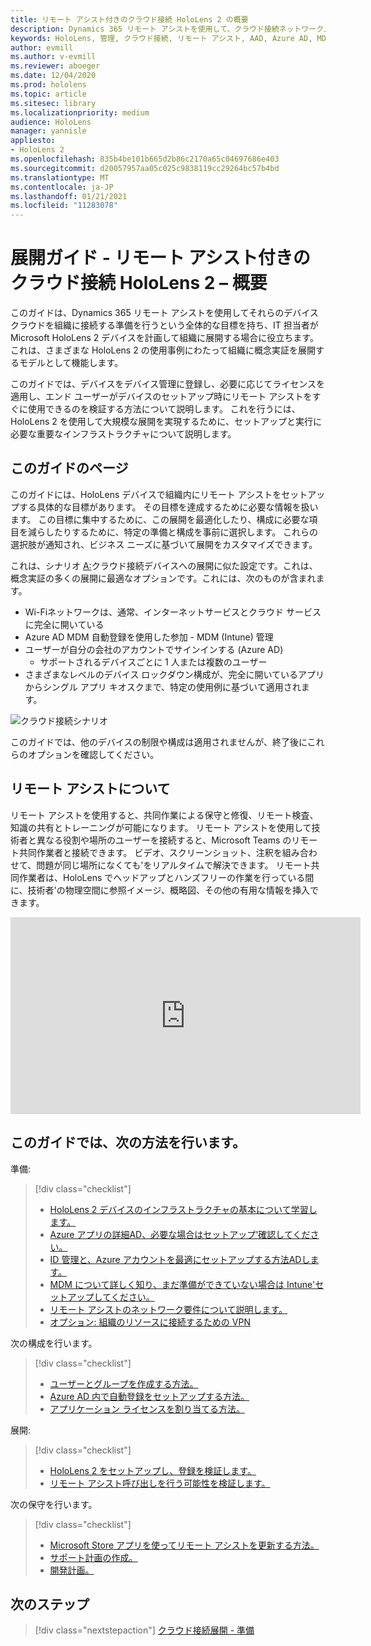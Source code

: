 ```yaml
---
title: リモート アシスト付きのクラウド接続 HoloLens 2 の概要
description: Dynamics 365 リモート アシストを使用して、クラウド接続ネットワーク上で HoloLens 2 デバイスを登録する方法について学習します。
keywords: HoloLens, 管理, クラウド接続, リモート アシスト, AAD, Azure AD, MDM, モバイル デバイス管理
author: evmill
ms.author: v-evmill
ms.reviewer: aboeger
ms.date: 12/04/2020
ms.prod: hololens
ms.topic: article
ms.sitesec: library
ms.localizationpriority: medium
audience: HoloLens
manager: yannisle
appliesto:
- HoloLens 2
ms.openlocfilehash: 835b4be101b665d2b86c2170a65c04697686e403
ms.sourcegitcommit: d20057957aa05c025c9838119cc29264bc57b4bd
ms.translationtype: MT
ms.contentlocale: ja-JP
ms.lasthandoff: 01/21/2021
ms.locfileid: "11283078"
---
```

# 展開ガイド - リモート アシスト付きのクラウド接続 HoloLens 2 – 概要

このガイドは、Dynamics 365 リモート アシストを使用してそれらのデバイスクラウドを組織に接続する準備を行うという全体的な目標を持ち、IT 担当者が Microsoft HoloLens 2 デバイスを計画して組織に展開する場合に役立ちます。 これは、さまざまな HoloLens 2 の使用事例にわたって組織に概念実証を展開するモデルとして機能します。

このガイドでは、デバイスをデバイス管理に登録し、必要に応じてライセンスを適用し、エンド ユーザーがデバイスのセットアップ時にリモート アシストをすぐに使用できるのを検証する方法について説明します。 これを行うには、HoloLens 2 を使用して大規模な展開を実現するために、セットアップと実行に必要な重要なインフラストラクチャについて説明します。

## このガイドのページ

このガイドには、HoloLens デバイスで組織内にリモート アシストをセットアップする具体的な目標があります。 その目標を達成するために必要な情報を扱います。 この目標に集中するために、この展開を最適化したり、構成に必要な項目を減らしたりするために、特定の準備と構成を事前に選択します。 これらの選択肢が通知され、ビジネス ニーズに基づいて展開をカスタマイズできます。

これは、シナリオ [A:](https://docs.microsoft.com/hololens/common-scenarios#scenario-a)クラウド接続デバイスへの展開に似た設定です。これは、概念実証の多くの展開に最適なオプションです。これには、次のものが含まれます。

- Wi-Fiネットワークは、通常、インターネットサービスとクラウド サービスに完全に開いている
- Azure AD MDM 自動登録を使用した参加 - MDM (Intune) 管理
- ユーザーが自分の会社のアカウントでサインインする (Azure AD)
  - サポートされるデバイスごとに 1 人または複数のユーザー
- さまざまなレベルのデバイス ロックダウン構成が、完全に開いているアプリからシングル アプリ キオスクまで、特定の使用例に基づいて適用されます。

![クラウド接続シナリオ](./images/cloud-connected-guide-diagram.png)

このガイドでは、他のデバイスの制限や構成は適用されませんが、終了後にこれらのオプションを確認してください。

## リモート アシストについて

リモート アシストを使用すると、共同作業による保守と修復、リモート検査、知識の共有とトレーニングが可能になります。 リモート アシストを使用して技術者と異なる役割や場所のユーザーを接続すると、Microsoft Teams のリモート共同作業者と接続できます。 ビデオ、スクリーンショット、注釈を組み合わせて、問題が同じ場所になくても&#39;をリアルタイムで解決できます。 リモート共同作業者は、HoloLens でヘッドアップとハンズフリーの作業を行っている間に、技術者&#39;の物理空間に参照イメージ、概略図、その他の有用な情報を挿入できます。

<iframe width="560" height="315" src="https://www.youtube.com/embed/d3YT8j0yYl0" frameborder="0" allow="accelerometer; autoplay; clipboard-write; encrypted-media; gyroscope; picture-in-picture" allowfullscreen></iframe>

## このガイドでは、次の方法を行います。

準備:

> [!div class="checklist"]
> - [HoloLens 2 デバイスのインフラストラクチャの基本について学習します。](hololens2-cloud-connected-prepare.md#infrastructure-essentials)
> - [Azure アプリの詳細AD、必要な場合はセットアップ&#39;確認してください。](hololens2-cloud-connected-prepare.md#azure-active-directory)
> - [ID 管理と、Azure アカウントを最適にセットアップする方法ADします。](hololens2-cloud-connected-prepare.md#identity-management)
> - [MDM について詳しく知り、まだ準備ができていない場合は Intune&#39;セットアップしてください。](hololens2-cloud-connected-prepare.md#mobile-device-management)
> - [リモート アシストのネットワーク要件について説明します。](hololens2-cloud-connected-prepare.md#network)
> - [オプション: 組織のリソースに接続するための VPN](/hololens2-cloud-connected-prepare.md#optional-connect-your-hololens-to-vpn)

次の構成を行います。

> [!div class="checklist"]
> - [ユーザーとグループを作成する方法。](hololens2-cloud-connected-configure.md#azure-users-and-groups)
> - [Azure AD 内で自動登録をセットアップする方法。](hololens2-cloud-connected-configure.md#auto-enrollment-on-hololens-2)
> - [アプリケーション ライセンスを割り当てる方法。](hololens2-cloud-connected-configure.md#application-licenses)

展開:

> [!div class="checklist"]
> - [HoloLens 2 をセットアップし、登録を検証します。](hololens2-cloud-connected-deploy.md#enrollment-validation)
> - [リモート アシスト呼び出しを行う可能性を検証します。](hololens2-cloud-connected-deploy.md#remote-assist-call-validation)

次の保守を行います。

> [!div class="checklist"]
> - [Microsoft Store アプリを使ってリモート アシストを更新する方法。](hololens2-cloud-connected-maintain.md#updates)
> - [サポート計画の作成。](hololens2-cloud-connected-maintain.md#support-plan)
> - [開発計画。](hololens2-cloud-connected-maintain.md#development-plan)

## 次のステップ

> [!div class="nextstepaction"]
> [クラウド接続展開 - 準備](hololens2-cloud-connected-prepare.md)

